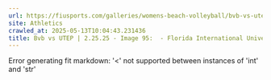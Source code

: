 ```yaml
---
url: https://fiusports.com/galleries/womens-beach-volleyball/bvb-vs-utep-2-25-25/image-95/356/62775
site: Athletics
crawled_at: 2025-05-13T10:04:43.231436
title: Bvb vs UTEP | 2.25.25 - Image 95:  - Florida International University
---
```


Error generating fit markdown: '<' not supported between instances of 'int' and 'str'